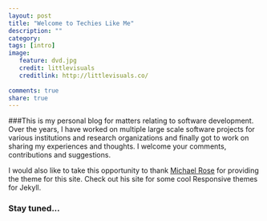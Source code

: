 ```yaml
---
layout: post
title: "Welcome to Techies Like Me"
description: ""
category: 
tags: [intro]
image: 
   feature: dvd.jpg
   credit: littlevisuals
   creditlink: http://littlevisuals.co/
 
comments: true
share: true
---
```

###This is my personal blog for matters relating to software development. Over the years, I have worked on multiple large scale software projects for various institutions and research organizations and finally got to work on sharing my experiences and thoughts.
I welcome your comments, contributions and suggestions.

I would also like to take this opportunity to thank [Michael Rose](http://mademistakes.com/) for providing the theme for this site. Check out his site for some cool Responsive themes for Jekyll.


### Stay tuned...


